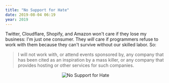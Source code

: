 ```yaml
---
title: "No Support for Hate"
date: 2019-08-04 06:19
year: 2019
---
```


Twitter, Cloudflare, Shopify, and Amazon won't care if they lose my business:
I'm just one consumer.
They *will* care if programmers refuse to work with them
because they can't survive without our skilled labor.
So:

> I will not work with,
> or attend events sponsored by,
> any company that has been cited as an inspiration by a mass killer,
> or any company that provides hosting or other services for such companies.

<div align="center">
<img src="{{site.github.url}}/files/2019/08/pledge.png" alt="No Support for Hate" />
</div>
